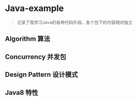 # Java-example

> 记录了我学习Java的各种代码片段，各个包下的内容相对独立

## Algorithm 算法

## Concurrency 并发包

## Design Pattern 设计模式

## Java8 特性
